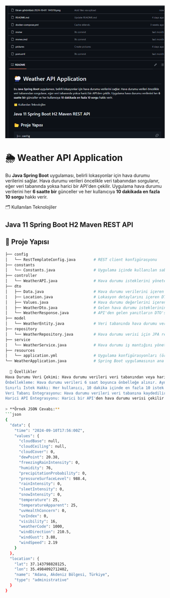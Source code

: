 ![Weather API Uygulaması](423.png)

# 🌦️ Weather API Application
Bu **Java Spring Boot** uygulaması, belirli lokasyonlar için hava durumu verilerini sağlar. Hava durumu verileri öncelikle veri tabanından sorgulanır, 
eğer veri tabanında yoksa harici bir API'den çekilir. Uygulama hava durumu verilerini her **6 saatte bir** günceller ve her kullanıcıya **10 dakikada en fazla 10 sorgu** hakkı verir.

🗂️ Kullanılan Teknolojiler

Java 11
Spring Boot
H2
Maven
REST API
---

## 📂 Proje Yapısı

```bash
├── config
│   └── RestTemplateConfig.java        # REST client konfigürasyonu
├── constants
│   └── Constants.java                 # Uygulama içinde kullanılan sabitler
├── controller
│   └── WeatherAPI.java                # Hava durumu isteklerini yöneten REST controller
├── dto
│   ├── Data.java                      # Hava durumu verilerini içeren DTO
│   ├── Location.java                  # Lokasyon detaylarını içeren DTO
│   ├── Values.java                    # Hava durumu değerlerini içeren DTO
│   ├── WeatherDto.java                # Gelen hava durumu isteklerinin DTO'su
│   └── WeatherResponse.java           # API'den gelen yanıtların DTO'su
├── model
│   └── WeatherEntity.java             # Veri tabanında hava durumu verisini temsil eden entity
├── repository
│   └── WeatherRepository.java         # Hava durumu verisi için JPA repository interface'i
├── service
│   └── WeatherService.java            # Hava durumu iş mantığını yöneten service katmanı
├── resources
│   └── application.yml                # Uygulama konfigürasyonları (ör. veri tabanı, API anahtarları)
└── WeatherApplication.java            # Spring Boot uygulamasının ana giriş noktası

  🌟 Özellikler
Hava Durumu Veri Çekimi: Hava durumu verileri veri tabanından veya harici bir API'den alınır.
Önbellekleme: Hava durumu verileri 6 saat boyunca önbelleğe alınır. Aynı şehir için yapılan istekler bu süre içinde tekrarlanırsa önbellekteki veri döndürülür.
Sınırlı İstek Hakkı: Her kullanıcı, 10 dakika içinde en fazla 10 istek yapabilir.
Veri Tabanı Entegrasyonu: Hava durumu verileri veri tabanına kaydedilir.
Harici API Entegrasyonu: Harici bir API'den hava durumu verisi çekilir (eğer veri tabanında yoksa).

> **Örnek JSON Cevabı:**
```json
{
  "data": {
    "time": "2024-09-10T17:56:00Z",
    "values": {
      "cloudBase": null,
      "cloudCeiling": null,
      "cloudCover": 0,
      "dewPoint": 20.38,
      "freezingRainIntensity": 0,
      "humidity": 76,
      "precipitationProbability": 0,
      "pressureSurfaceLevel": 988.4,
      "rainIntensity": 0,
      "sleetIntensity": 0,
      "snowIntensity": 0,
      "temperature": 25,
      "temperatureApparent": 25,
      "uvHealthConcern": 0,
      "uvIndex": 0,
      "visibility": 16,
      "weatherCode": 1000,
      "windDirection": 210.5,
      "windGust": 3.88,
      "windSpeed": 2.19
    }
  },
  "location": {
    "lat": 37.143798828125,
    "lon": 35.4984092712402,
    "name": "Adana, Akdeniz Bölgesi, Türkiye",
    "type": "administrative"
  }
}

